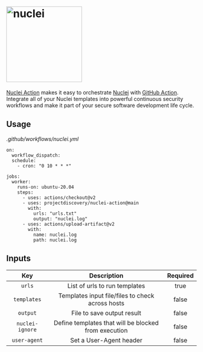 <h1 align="left">
  <img src="https://github.com/projectdiscovery/nuclei/blob/master/static/nuclei-logo.png" alt="nuclei" width="200px"></a>
  <br>
</h1>

[Nuclei Action](https://github.com/projectdiscovery/nuclei-action) makes it easy to orchestrate [Nuclei](https://github.com/projectdiscovery/nuclei) with [GitHub Action](https://github.com/features/actions).
Integrate all of your Nuclei templates into powerful continuous security workflows and make it part of your secure software development life cycle.

Usage
-----

*.github/workflows/nuclei.yml* 
```
on:
  workflow_dispatch:
  schedule:
    - cron: "0 10 * * *"

jobs:
  worker:
    runs-on: ubuntu-20.04
    steps:
      - uses: actions/checkout@v2
      - uses: projectdiscovery/nuclei-action@main
        with:
          urls: "urls.txt"
          output: "nuclei.log"
      - uses: actions/upload-artifact@v2
        with:
          name: nuclei.log
          path: nuclei.log
```

Inputs
------

| Key  | Description | Required |
| :---:     |     :---:   |    :---:   |
| `urls` | List of urls to run templates | true
| `templates` | Templates input file/files to check across hosts | false
| `output` | File to save output result | false
| `nuclei-ignore` | Define templates that will be blocked from execution | false
| `user-agent` | Set a User-Agent header | false